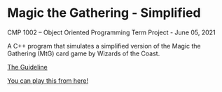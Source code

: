 # Magic the Gathering - Simplified

CMP 1002 – Object Oriented Programming Term Project - June 05, 2021

A C++ program that simulates a simplified version of the Magic the Gathering (MtG) card game by Wizards of the Coast.

[The Guideline](CMP1002-TermProjectV2.pdf)

[You can play this from here!](MtG.exe)

